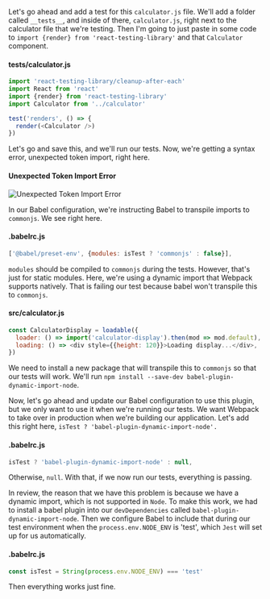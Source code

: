 Let's go ahead and add a test for this `calculator.js` file. We'll add a folder called `__tests__`, and inside of there, `calculator.js`, right next to the calculator file that we're testing. Then I'm going to just paste in some code to `import {render} from 'react-testing-library'` and that `Calculator` component.

#### __tests__/calculator.js
```js
import 'react-testing-library/cleanup-after-each'
import React from 'react'
import {render} from 'react-testing-library'
import Calculator from '../calculator'

test('renders', () => {
  render(<Calculator />)
})
```

Let's go and save this, and we'll run our tests. Now, we're getting a syntax error, unexpected token import, right here.

#### Unexpected Token Import Error
![Unexpected Token Import Error](http://res.cloudinary.com/dg3gyk0gu/image/upload/v1543907434/transcript-images/egghead-handle-dynamic-imports-using-babel-with-jest-unexpected-token-import.png)

In our Babel configuration, we're instructing Babel to transpile imports to `commonjs`. We see right here.

#### .babelrc.js
```js
['@babel/preset-env', {modules: isTest ? 'commonjs' : false}],
```

`modules` should be compiled to `commonjs` during the tests. However, that's just for static modules. Here, we're using a dynamic import that Webpack supports natively. That is failing our test because babel won't transpile this to `commonjs`.

#### src/calculator.js
```js
const CalculatorDisplay = loadable({
  loader: () => import('calculator-display').then(mod => mod.default),
  loading: () => <div style={{height: 120}}>Loading display...</div>,
})
```

We need to install a new package that will transpile this to `commonjs` so that our tests will work. We'll run `npm install --save-dev babel-plugin-dynamic-import-node`.

Now, let's go ahead and update our Babel configuration to use this plugin, but we only want to use it when we're running our tests. We want Webpack to take over in production when we're building our application. Let's add this right here, `isTest ? 'babel-plugin-dynamic-import-node'.`

#### .babelrc.js
```js
isTest ? 'babel-plugin-dynamic-import-node' : null,
```

Otherwise, `null`. With that, if we now run our tests, everything is passing.

In review, the reason that we have this problem is because we have a dynamic import, which is not supported in `Node`. To make this work, we had to install a babel plugin into our `devDependencies` called `babel-plugin-dynamic-import-node`. Then we configure Babel to include that during our test environment when the `process.env.NODE_ENV` is 'test', which `Jest` will set up for us automatically.

#### .babelrc.js
```js
const isTest = String(process.env.NODE_ENV) === 'test'
```

Then everything works just fine.